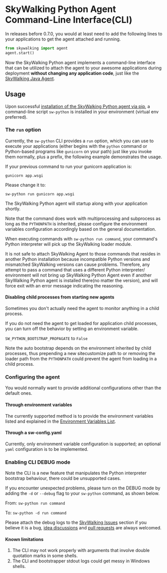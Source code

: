 # SkyWalking Python Agent Command-Line Interface(CLI)

In releases before 0.7.0, you would at least need to add the following lines to your applications to get the agent attached and running.  

```python
from skywalking import agent
agent.start()
```


Now the SkyWalking Python agent implements a command-line interface that can be utilized to attach the agent to your
awesome applications during deployment **without changing any application code**, 
just like the [SkyWalking Java Agent](https://github.com/apache/skywalking-java).

## Usage

Upon successful [installation of the SkyWalking Python agent via pip](Installation.md#from-pypi),
a command-line script `sw-python` is installed in your environment (virtual env preferred).

### The `run` option

Currently, the `sw-python` CLI provides a `run` option, which you can use to execute your applications
(either begins with the `python` command or Python-based programs like `gunicorn` on your path) 
just like you invoke them normally, plus a prefix, the following example demonstrates the usage.

If your previous command to run your gunicorn application is:

`gunicorn app.wsgi`

Please change it to:

`sw-python run gunicorn app.wsgi`

The SkyWalking Python agent will startup along with your application shortly.

Note that the command does work with multiprocessing and subprocess as long as the `PYTHONPATH` is inherited, 
please configure the environment variables configuration accordingly based on the general documentation.

When executing commands with `sw-python run command`, your command's Python interpreter will pick up the SkyWalking loader module.

It is not safe to attach SkyWalking Agent to those commands that resides in another Python installation 
because incompatible Python versions and mismatched SkyWalking versions can cause problems. 
Therefore, any attempt to pass a command that uses a different Python interpreter/ environment will not bring up 
SkyWalking Python Agent even if another SkyWalking Python agent is installed there(no matter the version), 
and will force exit with an error message indicating the reasoning.

#### Disabling child processes from starting new agents

Sometimes you don't actually need the agent to monitor anything in a child process.

If you do not need the agent to get loaded for application child processes, you can turn off the behavior by setting an environment variable.

`SW_PYTHON_BOOTSTRAP_PROPAGATE` to `False`

Note the auto bootstrap depends on the environment inherited by child processes, 
thus prepending a new sitecustomize path to or removing the loader path from the `PYTHONPATH` could prevent the agent from loading in a child process. 

### Configuring the agent 

You would normally want to provide additional configurations other than the default ones.

#### Through environment variables

The currently supported method is to provide the environment variables listed 
and explained in the [Environment Variables List](Configuration.md).

#### Through a sw-config.yaml

Currently, only environment variable configuration is supported; an optional `yaml` configuration is to be implemented.

### Enabling CLI DEBUG mode

Note the CLI is a new feature that manipulates the Python interpreter bootstrap behaviour, there could be unsupported cases.

If you encounter unexpected problems, please turn on the DEBUG mode by adding the `-d` or `--debug` flag to your `sw-python` command, as shown below.

From: `sw-python run command`

To: `sw-python -d run command`

Please attach the debug logs to the [SkyWalking Issues](https://github.com/apache/skywalking/issues) section if you believe it is a bug,
[idea discussions](https://github.com/apache/skywalking/discussions) and [pull requests](https://github.com/apache/skywalking-python/pulls) are always welcomed.

#### Known limitations

1. The CLI may not work properly with arguments that involve double quotation marks in some shells.
2. The CLI and bootstrapper stdout logs could get messy in Windows shells.
